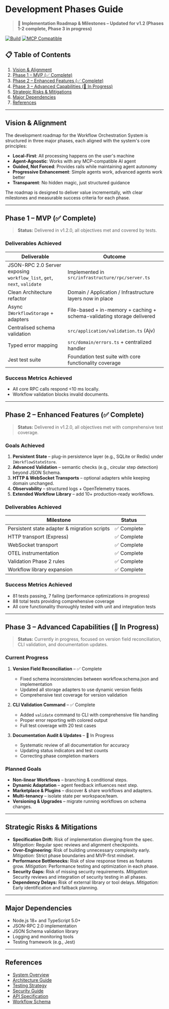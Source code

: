 # Development Phases Guide

> 📅 **Implementation Roadmap & Milestones – Updated for v1.2 (Phases 1-2 complete, Phase 3 in progress)**

[![Build](https://img.shields.io/github/actions/workflow/status/yourusername/workflow-orchestration/ci.yml?branch=main)]()
[![MCP Compatible](https://img.shields.io/badge/MCP-compatible-purple.svg)](https://modelcontextprotocol.org)

## 📋 Table of Contents

1. [Vision & Alignment](#vision--alignment)
2. [Phase 1 – MVP (✅ Complete)](#phase-1--mvp--complete)
3. [Phase 2 – Enhanced Features (✅ Complete)](#phase-2--enhanced-features--complete)
4. [Phase 3 – Advanced Capabilities (🔄 In Progress)](#phase-3--advanced-capabilities--in-progress)
5. [Strategic Risks & Mitigations](#strategic-risks--mitigations)
6. [Major Dependencies](#major-dependencies)
7. [References](#references)

---

## Vision & Alignment

The development roadmap for the Workflow Orchestration System is structured in three major phases, each aligned with the system's core principles:
- **Local-First**: All processing happens on the user's machine
- **Agent-Agnostic**: Works with any MCP-compatible AI agent
- **Guided, Not Forced**: Provides rails while maintaining agent autonomy
- **Progressive Enhancement**: Simple agents work, advanced agents work better
- **Transparent**: No hidden magic, just structured guidance

The roadmap is designed to deliver value incrementally, with clear milestones and measurable success criteria for each phase.

---

## Phase 1 – MVP (✅ Complete)

> **Status:** Delivered in v1.2.0, all objectives met and covered by tests.

### Deliverables Achieved
| Deliverable | Outcome |
|-------------|---------|
| JSON-RPC 2.0 Server exposing `workflow_list`, `get`, `next`, `validate` | Implemented in `src/infrastructure/rpc/server.ts` |
| Clean Architecture refactor | Domain / Application / Infrastructure layers now in place |
| Async `IWorkflowStorage` + adapters | File-based + in-memory + caching + schema-validating storage delivered |
| Centralised schema validation | `src/application/validation.ts` (Ajv) |
| Typed error mapping | `src/domain/errors.ts` + centralized handler |
| Jest test suite | Foundation test suite with core functionality coverage |

### Success Metrics Achieved
* All core RPC calls respond <10 ms locally.  
* Workflow validation blocks invalid documents.

---

## Phase 2 – Enhanced Features (✅ Complete)

> **Status:** Delivered in v1.2.0, all objectives met with comprehensive test coverage.

### Goals Achieved
1. **Persistent State** – plug-in persistence layer (e.g., SQLite or Redis) under `IWorkflowStateStore`.
2. **Advanced Validation** – semantic checks (e.g., circular step detection) beyond JSON Schema.
3. **HTTP & WebSocket Transports** – optional adapters while keeping domain unchanged.
4. **Observability** – structured logs + OpenTelemetry traces.
5. **Extended Workflow Library** – add 10+ production-ready workflows.

### Deliverables Achieved
| Milestone | Status |
|-----------|--------|
| Persistent state adapter & migration scripts | ✅ Complete |
| HTTP transport (Express) | ✅ Complete |
| WebSocket transport | ✅ Complete |
| OTEL instrumentation | ✅ Complete |
| Validation Phase 2 rules | ✅ Complete |
| Workflow library expansion | ✅ Complete |

### Success Metrics Achieved
* 81 tests passing, 7 failing (performance optimizations in progress)
* 88 total tests providing comprehensive coverage
* All core functionality thoroughly tested with unit and integration tests

---

## Phase 3 – Advanced Capabilities (🔄 In Progress)

> **Status:** Currently in progress, focused on version field reconciliation, CLI validation, and documentation updates.

### Current Progress
1. **Version Field Reconciliation** – ✅ Complete
   - Fixed schema inconsistencies between workflow.schema.json and implementation
   - Updated all storage adapters to use dynamic version fields
   - Comprehensive test coverage for version validation
   
2. **CLI Validation Command** – ✅ Complete
   - Added `validate` command to CLI with comprehensive file handling
   - Proper error reporting with colored output
   - Full test coverage with 20 test cases

3. **Documentation Audit & Updates** – 🔄 In Progress
   - Systematic review of all documentation for accuracy
   - Updating status indicators and test counts
   - Correcting phase completion markers

### Planned Goals
* **Non-linear Workflows** – branching & conditional steps.
* **Dynamic Adaptation** – agent feedback influences next step.
* **Marketplace & Plugins** – discover & share workflows and adapters.
* **Multi-tenancy** – isolate state per workspace/team.
* **Versioning & Upgrades** – migrate running workflows on schema changes.

---

## Strategic Risks & Mitigations

- **Specification Drift:** Risk of implementation diverging from the spec. _Mitigation:_ Regular spec reviews and alignment checkpoints.
- **Over-Engineering:** Risk of building unnecessary complexity early. _Mitigation:_ Strict phase boundaries and MVP-first mindset.
- **Performance Bottlenecks:** Risk of slow response times as features grow. _Mitigation:_ Performance testing and optimization in each phase.
- **Security Gaps:** Risk of missing security requirements. _Mitigation:_ Security reviews and integration of security testing in all phases.
- **Dependency Delays:** Risk of external library or tool delays. _Mitigation:_ Early identification and fallback planning.

---

## Major Dependencies

- Node.js 18+ and TypeScript 5.0+
- JSON-RPC 2.0 implementation
- JSON Schema validation library
- Logging and monitoring tools
- Testing framework (e.g., Jest)

---

## References

- [System Overview](../workflow-orchestration-mcp-overview.md)
- [Architecture Guide](02-architecture.md)
- [Testing Strategy](04-testing-strategy.md)
- [Security Guide](05-security-guide.md)
- [API Specification](../spec/mcp-api-v1.0.md)
- [Workflow Schema](../spec/workflow.schema.json) 